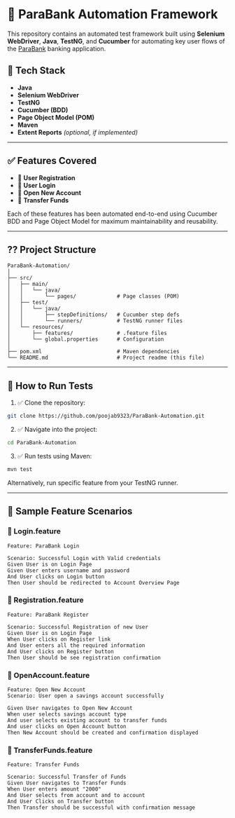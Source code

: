 ﻿# 🏦 ParaBank Automation Framework

This repository contains an automated test framework built using **Selenium WebDriver**, **Java**, **TestNG**, and **Cucumber** for automating key user flows of the [ParaBank](https://parabank.parasoft.com/parabank/index.htm) banking application.

## 🚀 Tech Stack

- **Java**
- **Selenium WebDriver**
- **TestNG**
- **Cucumber (BDD)**
- **Page Object Model (POM)**
- **Maven**
- **Extent Reports** *(optional, if implemented)*

---

## ✅ Features Covered

- 📝 **User Registration**
- 🔐 **User Login**
- 🏦 **Open New Account**
- 💸 **Transfer Funds**

Each of these features has been automated end-to-end using Cucumber BDD and Page Object Model for maximum maintainability and reusability.

---

## ??️ Project Structure

```
ParaBank-Automation/
│
├── src/
│   ├── main/
│   │   └── java/
│   │       └── pages/             # Page classes (POM)
│   ├── test/
│   │   └── java/
│   │       ├── stepDefinitions/   # Cucumber step defs
│   │       └── runners/           # TestNG runner files
│   └── resources/
│       ├── features/              # .feature files
│       └── global.properties      # Configuration
│
├── pom.xml                        # Maven dependencies
└── README.md                      # Project readme (this file)
```

---

## 🧪 How to Run Tests

1. ✅ Clone the repository:

```bash
git clone https://github.com/poojab9323/ParaBank-Automation.git
```

2. ✅ Navigate into the project:

```bash
cd ParaBank-Automation
```

3. ✅ Run tests using Maven:

```bash
mvn test
```

Alternatively, run specific feature from your TestNG runner.

---

## 🧾 Sample Feature Scenarios

### 🔐 Login.feature

```gherkin
Feature: ParaBank Login

Scenario: Successful Login with Valid credentials
Given User is on Login Page
Given User enters username and password
And User clicks on Login button
Then User should be redirected to Account Overview Page

```

### 📝 Registration.feature

```gherkin
Feature: ParaBank Register

Scenario: Successful Registration of new User
Given User is on Login Page
When User clicks on Register link
And User enters all the required information 
And User clicks on Register button
Then User should be see registration confirmation
```

### 🏦 OpenAccount.feature

```gherkin
Feature: Open New Account
Scenario: User open a savings account successfully

Given User navigates to Open New Account 
When user selects savings account type
And user selects existing account to transfer funds
And user clicks on Open Account button
Then New Account should be created and confirmation displayed
```

### 💸 TransferFunds.feature

```gherkin
Feature: Transfer Funds

Scenario: Successful Transfer of Funds
Given User navigates to Transfer Funds 
When User enters amount "2000"  
And User selects from account and to account 
And User Clicks on Transfer button
Then Transfer should be successful with confirmation message 
```


